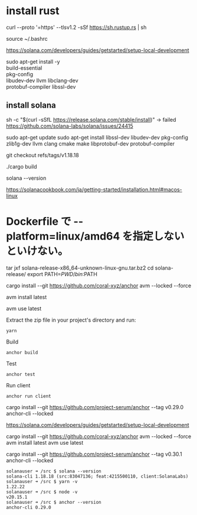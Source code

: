 
# install rust

curl --proto '=https' --tlsv1.2 -sSf https://sh.rustup.rs | sh

source ~/.bashrc

https://solana.com/developers/guides/getstarted/setup-local-development

sudo apt-get install -y \
    build-essential \
    pkg-config \
    libudev-dev llvm libclang-dev \
    protobuf-compiler libssl-dev

## install solana

sh -c "$(curl -sSfL https://release.solana.com/stable/install)"
-> failed
https://github.com/solana-labs/solana/issues/24415


sudo apt-get update
sudo apt-get install libssl-dev libudev-dev pkg-config zlib1g-dev llvm clang cmake make libprotobuf-dev protobuf-compiler

git checkout refs/tags/v1.18.18

./cargo build

solana --version


https://solanacookbook.com/ja/getting-started/installation.html#macos-linux


# Dockerfile で --platform=linux/amd64 を指定しないといけない。


tar jxf solana-release-x86_64-unknown-linux-gnu.tar.bz2
cd solana-release/
export PATH=$PWD/bin:$PATH



cargo install --git https://github.com/coral-xyz/anchor avm --locked --force

avm install latest

avm use latest


Extract the zip file in your project's directory and run:

```
yarn
```

Build

```
anchor build
```

Test

```
anchor test
```

Run client

```
anchor run client
```



cargo install --git https://github.com/project-serum/anchor --tag v0.29.0 anchor-cli --locked

https://solana.com/developers/guides/getstarted/setup-local-development

cargo install --git https://github.com/coral-xyz/anchor avm --locked --force
avm install latest
avm use latest





cargo install --git https://github.com/project-serum/anchor --tag v0.30.1 anchor-cli --locked



```
solanauser ➜ /src $ solana --version
solana-cli 1.18.18 (src:83047136; feat:4215500110, client:SolanaLabs)
solanauser ➜ /src $ yarn -v
1.22.22
solanauser ➜ /src $ node -v
v20.15.1
solanauser ➜ /src $ anchor --version
anchor-cli 0.29.0
```
